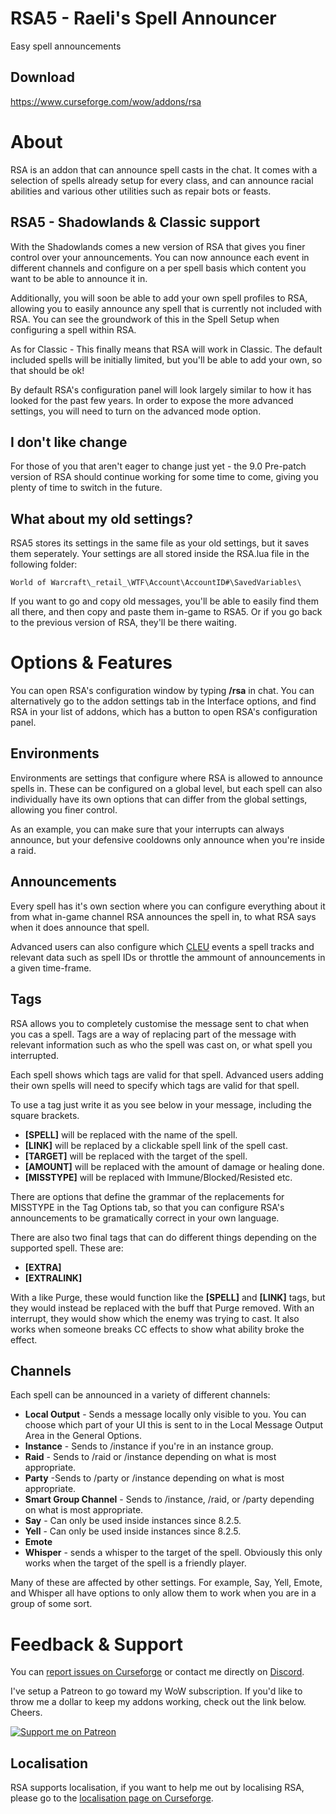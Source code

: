 # RSA5 - Raeli's Spell Announcer
Easy spell announcements

## Download
<https://www.curseforge.com/wow/addons/rsa>

# About
RSA is an addon that can announce spell casts in the chat. It comes with a selection of spells already setup for every class, and can announce racial abilities and various other utilities such as repair bots or feasts.

## RSA5 - Shadowlands & Classic support
With the Shadowlands comes a new version of RSA that gives you finer control over your announcements. You can now announce each event in different channels and configure on a per spell basis which content you want to be able to announce it in.

Additionally, you will soon be able to add your own spell profiles to RSA, allowing you to easily announce any spell that is currently not included with RSA. You can see the groundwork of this in the Spell Setup when configuring a spell within RSA.

As for Classic - This finally means that RSA will work in Classic. The default included spells will be initially limited, but you'll be able to add your own, so that should be ok!

By default RSA's configuration panel will look largely similar to how it has looked for the past few years. In order to expose the more advanced settings, you will need to turn on the advanced mode option.

## I don't like change
For those of you that aren't eager to change just yet - the 9.0 Pre-patch version of RSA should continue working for some time to come, giving you plenty of time to switch in the future.

## What about my old settings?
RSA5 stores its settings in the same file as your old settings, but it saves them seperately. Your settings are all stored inside the RSA.lua file in the following folder:

    World of Warcraft\_retail_\WTF\Account\AccountID#\SavedVariables\

If you want to go and copy old messages, you'll be able to easily find them all there, and then copy and paste them in-game to RSA5. Or if you go back to the previous version of RSA, they'll be there waiting.

# Options & Features
You can open RSA's configuration window by typing **/rsa** in chat. You can alternatively go to the addon settings tab in the Interface options, and find RSA in your list of addons, which has a button to open RSA's configuration panel.

## Environments
Environments are settings that configure where RSA is allowed to announce spells in. These can be configured on a global level, but each spell can also individually have its own options that can differ from the global settings, allowing you finer control.

As an example, you can make sure that your interrupts can always announce, but your defensive cooldowns only announce when you're inside a raid.

## Announcements
Every spell has it's own section where you can configure everything about it from what in-game channel RSA announces the spell in, to what RSA says when it does announce that spell.

Advanced users can also configure which [CLEU](https://wow.gamepedia.com/COMBAT_LOG_EVENT) events a spell tracks and relevant data such as spell IDs or throttle the ammount of announcements in a given time-frame.

## Tags
RSA allows you to completely customise the message sent to chat when you cas a spell. Tags are a way of replacing part of the message with relevant information such as who the spell was cast on, or what spell you interrupted.

Each spell shows which tags are valid for that spell. Advanced users adding their own spells will need to specify which tags are valid for that spell.

To use a tag just write it as you see below in your message, including the square brackets.

* **[SPELL]** will be replaced with the name of the spell.
* **[LINK]** will be replaced by a clickable spell link of the spell cast.
* **[TARGET]** will be replaced with the target of the spell.
* **[AMOUNT]** will be replaced with the amount of damage or healing done.
* **[MISSTYPE]** will be replaced with Immune/Blocked/Resisted etc.

There are options that define the grammar of the replacements for MISSTYPE in the Tag Options tab, so that you can configure RSA's announcements to be gramatically correct in your own language.

There are also two final tags that can do different things depending on the supported spell. These are:
* **[EXTRA]**
* **[EXTRALINK]**

With a like Purge, these would function like the **[SPELL]** and **[LINK]** tags, but they would instead be replaced with the buff that Purge removed. With an interrupt, they would show which the enemy was trying to cast. It also works when someone breaks CC effects to show what ability broke the effect.

## Channels
Each spell can be announced in a variety of different channels:

* **Local Output** - Sends a message locally only visible to you. You can choose which part of your UI this is sent to in the Local Message Output Area in the General Options.
* **Instance** - Sends to /instance if you're in an instance group.
* **Raid** - Sends to /raid or /instance depending on what is most appropriate.
* **Party** -Sends to /party or /instance depending on what is most appropriate.
* **Smart Group Channel** - Sends to /instance, /raid, or /party depending on what is most appropriate.
* **Say** - Can only be used inside instances since 8.2.5.
* **Yell** - Can only be used inside instances since 8.2.5.
* **Emote**
* **Whisper** - sends a whisper to the target of the spell. Obviously this only works when the target of the spell is a friendly player.

Many of these are affected by other settings. For example, Say, Yell, Emote, and Whisper all have options to only allow them to work when you are in a group of some sort.

# Feedback & Support

You can [report issues on Curseforge](https://wow.curseforge.com/projects/rsa/issues) or contact me directly on [Discord](https://discord.gg/99QZ6sd).

I've setup a Patreon to go toward my WoW subscription. If you'd like to throw me a dollar to keep my addons working, check out the link below. Cheers.

[![Support me on Patreon](https://c5.patreon.com/external/logo/become_a_patron_button.png "")](https://www.patreon.com/join/raeli "")

## Localisation

RSA supports localisation, if you want to help me out by localising RSA, please go to the [localisation page on Curseforge](https://wow.curseforge.com/projects/rsa/localization).